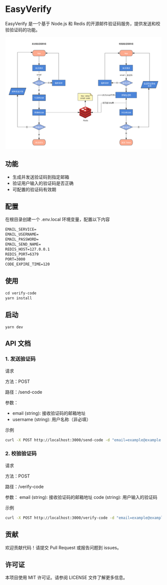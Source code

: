 # EasyVerify

EasyVerify 是一个基于 Node.js 和 Redis 的开源邮件验证码服务，提供发送和校验验证码的功能。

![preview](./assets/code-verify.png)
## 功能

- 生成并发送验证码到指定邮箱
- 验证用户输入的验证码是否正确
- 可配置的验证码有效期

## 配置

在根目录创建一个 .env.local 环境变量，配置以下内容

```env
EMAIL_SERVICE=
EMAIL_USERNAME=
EMAIL_PASSWORD=
EMAIL_SEND_NAME=
REDIS_HOST=127.0.0.1
REDIS_PORT=6379
PORT=3000
CODE_EXPIRE_TIME=120
```

## 使用

```shell
cd verify-code
yarn install
```

## 启动

```shell
yarn dev
```

## API 文档
### 1. 发送验证码

请求

方法：POST

路径：/send-code

参数：

- email (string): 接收验证码的邮箱地址
- username (string): 用户名称（非必填）

示例
```bash
curl -X POST http://localhost:3000/send-code -d "email=example@example.com"
```

### 2. 校验验证码

请求

方法：POST

路径：/verify-code

参数：
email (string): 接收验证码的邮箱地址
code (string): 用户输入的验证码

示例

```bash
curl -X POST http://localhost:3000/verify-code -d "email=example@example.com&code=123456"
```

## 贡献
欢迎贡献代码！请提交 Pull Request 或报告问题到 issues。

## 许可证
本项目使用 MIT 许可证。请参阅 LICENSE 文件了解更多信息。